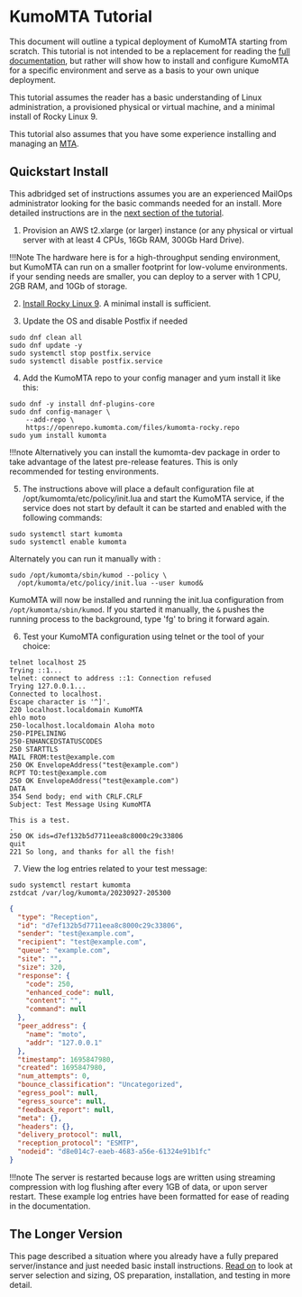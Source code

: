 # KumoMTA Tutorial
This document will outline a typical deployment of KumoMTA starting from scratch. This tutorial is not intended to be a replacement for reading the [full documentation](../index.md), but rather will show how to install and configure KumoMTA for a specific environment and serve as a basis to your own unique deployment.

This tutorial assumes the reader has a basic understanding of Linux administration, a provisioned physical or virtual machine, and a minimal install of Rocky Linux 9.

This tutorial also assumes that you have some experience installing and managing an [MTA](https://en.wikipedia.org/wiki/Message_transfer_agent).

## Quickstart Install
This adbridged set of instructions assumes you are an experienced MailOps administrator looking for the basic commands needed for an install. More detailed instructions are in the [next section of the tutorial](./server_environment.md).

1) Provision an AWS t2.xlarge (or larger) instance (or any physical or virtual server with at least 4 CPUs, 16Gb RAM, 300Gb Hard Drive).

!!!Note
    The hardware here is for a high-throughput sending environment, but KumoMTA can run on a smaller footprint for low-volume environments. if your sending needs are smaller, you can deploy to a server with 1 CPU, 2GB RAM, and 10Gb of storage.

2) [Install Rocky Linux 9](https://docs.rockylinux.org/guides/installation/). A minimal install is sufficient.

3) Update the OS and disable Postfix if needed

```console
sudo dnf clean all
sudo dnf update -y
sudo systemctl stop postfix.service
sudo systemctl disable postfix.service
```

4) Add the KumoMTA repo to your config manager and yum install it like this:

```console
sudo dnf -y install dnf-plugins-core
sudo dnf config-manager \
    --add-repo \
    https://openrepo.kumomta.com/files/kumomta-rocky.repo
sudo yum install kumomta
```

!!!note
    Alternatively you can install the kumomta-dev package in order to take advantage of the latest pre-release features. This is only recommended for testing environments.


5) The instructions above will place a default configuration file at /opt/kumomta/etc/policy/init.lua and start the KumoMTA service, if the service does not start by default it can be started and enabled with the following commands:

```console
sudo systemctl start kumomta
sudo systemctl enable kumomta
```

Alternately you can run it manually with :
```console
sudo /opt/kumomta/sbin/kumod --policy \
  /opt/kumomta/etc/policy/init.lua --user kumod&
```

KumoMTA will now be installed and running the init.lua configuration from `/opt/kumomta/sbin/kumod`.  If you started it manually, the `&` pushes the running process to the background, type 'fg' to bring it forward again.

6) Test your KumoMTA configuration using telnet or the tool of your choice:

```console
telnet localhost 25
Trying ::1...
telnet: connect to address ::1: Connection refused
Trying 127.0.0.1...
Connected to localhost.
Escape character is '^]'.
220 localhost.localdomain KumoMTA
ehlo moto
250-localhost.localdomain Aloha moto
250-PIPELINING
250-ENHANCEDSTATUSCODES
250 STARTTLS
MAIL FROM:test@example.com
250 OK EnvelopeAddress("test@example.com")
RCPT TO:test@example.com
250 OK EnvelopeAddress("test@example.com")
DATA
354 Send body; end with CRLF.CRLF
Subject: Test Message Using KumoMTA

This is a test.
.
250 OK ids=d7ef132b5d7711eea8c8000c29c33806
quit
221 So long, and thanks for all the fish!
```

7) View the log entries related to your test message:

```console
sudo systemctl restart kumomta
zstdcat /var/log/kumomta/20230927-205300
```

```json
{
  "type": "Reception",
  "id": "d7ef132b5d7711eea8c8000c29c33806",
  "sender": "test@example.com",
  "recipient": "test@example.com",
  "queue": "example.com",
  "site": "",
  "size": 320,
  "response": {
    "code": 250,
    "enhanced_code": null,
    "content": "",
    "command": null
  },
  "peer_address": {
    "name": "moto",
    "addr": "127.0.0.1"
  },
  "timestamp": 1695847980,
  "created": 1695847980,
  "num_attempts": 0,
  "bounce_classification": "Uncategorized",
  "egress_pool": null,
  "egress_source": null,
  "feedback_report": null,
  "meta": {},
  "headers": {},
  "delivery_protocol": null,
  "reception_protocol": "ESMTP",
  "nodeid": "d8e014c7-eaeb-4683-a56e-61324e91b1fc"
}
```

!!!note
    The server is restarted because logs are written using streaming compression with log flushing after every 1GB of data, or upon server restart. These example log entries have been formatted for ease of reading in the documentation.

## The Longer Version
This page described a situation where you already have a fully prepared server/instance and just needed basic install instructions. [Read on](./server_environment.md) to look at server selection and sizing, OS preparation, installation, and testing in more detail.
